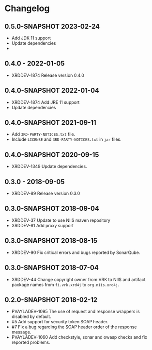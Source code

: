# Changelog

## 0.5.0-SNAPSHOT 2023-02-24
- Add JDK 11 support
- Update dependencies
- 
## 0.4.0 - 2022-01-05
- XRDDEV-1874 Release version 0.4.0

## 0.4.0-SNAPSHOT 2022-01-04
- XRDDEV-1874 Add JRE 11 support
- Update dependencies

## 0.4.0-SNAPSHOT 2021-09-11
- Add `3RD-PARTY-NOTICES.txt` file.
- Include `LICENSE` and `3RD-PARTY-NOTICES.txt` in `jar` files. 

## 0.4.0-SNAPSHOT 2020-09-15
- XRDDEV-1349 Update dependencies.

## 0.3.0 - 2018-09-05
- XRDDEV-89 Release version 0.3.0

## 0.3.0-SNAPSHOT 2018-09-04
- XRDDEV-37 Update to use NIIS maven repository
- XRDDEV-81 Add proxy support

## 0.3.0-SNAPSHOT 2018-08-15
- XRDDEV-90 Fix critical errors and bugs reported by SonarQube.

## 0.3.0-SNAPSHOT 2018-07-04
- XRDDEV-44 Change copyright owner from VRK to NIIS and artifact package names from `fi.vrk.xrd4j` to `org.niis.xrd4j`.

## 0.2.0-SNAPSHOT 2018-02-12
- PVAYLADEV-1095 The use of request and response wrappers is disabled by default.
- #5 Add support for security token SOAP header.
- #7 Fix a bug regarding the SOAP header order of the response message.
- PVAYLADEV-1060 Add checkstyle, sonar and owasp checks and fix reported problems.
